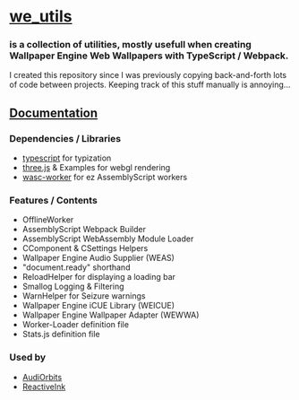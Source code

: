 # [we_utils](https://github.com/hexxone/we_utils)

### is a collection of utilities, mostly usefull when creating Wallpaper Engine Web Wallpapers with TypeScript / Webpack.

I created this repository since I was previously copying back-and-forth lots of code between projects.
Keeping track of this stuff manually is annoying...


## [Documentation](https://hexxone.github.io/we_utils)


### Dependencies / Libraries
- [typescript](https://www.typescriptlang.org/) for typization
- [three.js](https://threejs.org/) & Examples for webgl rendering
- [wasc-worker](https://github.com/hexxone/wasc-worker) for ez AssemblyScript workers


### Features / Contents
- OfflineWorker
- AssemblyScript Webpack Builder
- AssemblyScript WebAssembly Module Loader
- CComponent & CSettings Helpers
- Wallpaper Engine Audio Supplier (WEAS)
- "document.ready" shorthand
- ReloadHelper for displaying a loading bar
- Smallog Logging & Filtering
- WarnHelper for Seizure warnings
- Wallpaper Engine iCUE Library (WEICUE)
- Wallpaper Engine Wallpaper Adapter (WEWWA)
- Worker-Loader definition file
- Stats.js definition file


### Used by
- [AudiOrbits](https://github.com/hexxone/audiorbits)
- [ReactiveInk](https://github.com/hexxone/ReactiveInk)
